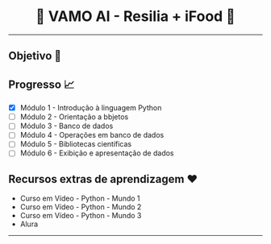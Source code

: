 <h1 align="center">🍄 VAMO AI - Resilia + iFood 🍄 </h1> 


***
## Objetivo 📖


## Progresso 📈

- [x] Módulo 1 - Introdução à linguagem Python
- [ ] Módulo 2 - Orientação a bbjetos
- [ ] Módulo 3 - Banco de dados
- [ ] Módulo 4 - Operações em banco de dados
- [ ] Módulo 5 - Bibliotecas científicas
- [ ] Módulo 6 - Exibição e apresentação de dados

## Recursos extras de aprendizagem ❤️

- Curso em Vídeo - Python - Mundo 1
- Curso em Vídeo - Python - Mundo 2
- Curso em Vídeo - Python - Mundo 3
- Alura
***
